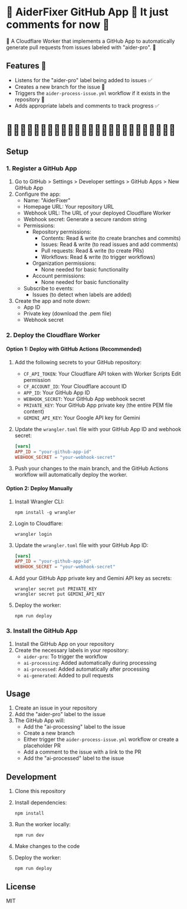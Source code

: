 # 🚧 AiderFixer GitHub App 🚧 It just comments for now 🚧

🚧 A Cloudflare Worker that implements a GitHub App to automatically generate pull requests from issues labeled with "aider-pro". 🚧

## Features 🚧

- Listens for the "aider-pro" label being added to issues ✅
- Creates a new branch for the issue 🚧
- Triggers the `aider-process-issue.yml` workflow if it exists in the repository 🚧
- Adds appropriate labels and comments to track progress ✅

# 🚧🚧🚧🚧🚧🚧🚧🚧🚧🚧🚧🚧🚧🚧🚧🚧🚧🚧🚧🚧🚧🚧🚧🚧🚧

## Setup

### 1. Register a GitHub App

1. Go to GitHub > Settings > Developer settings > GitHub Apps > New GitHub App
2. Configure the app:
   - Name: "AiderFixer"
   - Homepage URL: Your repository URL
   - Webhook URL: The URL of your deployed Cloudflare Worker
   - Webhook secret: Generate a secure random string
   - Permissions:
     - Repository permissions:
       - Contents: Read & write (to create branches and commits)
       - Issues: Read & write (to read issues and add comments)
       - Pull requests: Read & write (to create PRs)
       - Workflows: Read & write (to trigger workflows)
     - Organization permissions:
       - None needed for basic functionality
     - Account permissions:
       - None needed for basic functionality
   - Subscribe to events:
     - Issues (to detect when labels are added)
3. Create the app and note down:
   - App ID
   - Private key (download the .pem file)
   - Webhook secret

### 2. Deploy the Cloudflare Worker

#### Option 1: Deploy with GitHub Actions (Recommended)

1. Add the following secrets to your GitHub repository:
   - `CF_API_TOKEN`: Your Cloudflare API token with Worker Scripts Edit permission
   - `CF_ACCOUNT_ID`: Your Cloudflare account ID
   - `APP_ID`: Your GitHub App ID
   - `WEBHOOK_SECRET`: Your GitHub App webhook secret
   - `PRIVATE_KEY`: Your GitHub App private key (the entire PEM file content)
   - `GEMINI_API_KEY`: Your Google API key for Gemini

2. Update the `wrangler.toml` file with your GitHub App ID and webhook secret:
   ```toml
   [vars]
   APP_ID = "your-github-app-id"
   WEBHOOK_SECRET = "your-webhook-secret"
   ```

3. Push your changes to the main branch, and the GitHub Actions workflow will automatically deploy the worker.

#### Option 2: Deploy Manually

1. Install Wrangler CLI:
   ```
   npm install -g wrangler
   ```

2. Login to Cloudflare:
   ```
   wrangler login
   ```

3. Update the `wrangler.toml` file with your GitHub App ID:
   ```toml
   [vars]
   APP_ID = "your-github-app-id"
   WEBHOOK_SECRET = "your-webhook-secret"
   ```

4. Add your GitHub App private key and Gemini API key as secrets:
   ```
   wrangler secret put PRIVATE_KEY
   wrangler secret put GEMINI_API_KEY
   ```

5. Deploy the worker:
   ```
   npm run deploy
   ```

### 3. Install the GitHub App

1. Install the GitHub App on your repository
2. Create the necessary labels in your repository:
   - `aider-pro`: To trigger the workflow
   - `ai-processing`: Added automatically during processing
   - `ai-processed`: Added automatically after processing
   - `ai-generated`: Added to pull requests

## Usage

1. Create an issue in your repository
2. Add the "aider-pro" label to the issue
3. The GitHub App will:
   - Add the "ai-processing" label to the issue
   - Create a new branch
   - Either trigger the `aider-process-issue.yml` workflow or create a placeholder PR
   - Add a comment to the issue with a link to the PR
   - Add the "ai-processed" label to the issue

## Development

1. Clone this repository
2. Install dependencies:
   ```
   npm install
   ```

3. Run the worker locally:
   ```
   npm run dev
   ```

4. Make changes to the code
5. Deploy the worker:
   ```
   npm run deploy
   ```

## License

MIT
